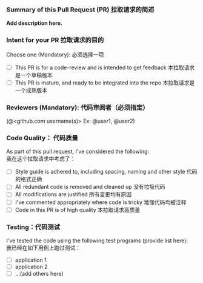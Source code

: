 ### Summary of this Pull Request (PR) 拉取请求的简述  

**Add description here.**  

### Intent for your PR 拉取请求的目的  

Choose one (Mandatory): 必须选择一项  

- [ ] This PR is for a code-review and is intended to get feedback 本拉取请求是一个草稿版本  
- [ ] This PR is mature, and ready to be integrated into the repo 本拉取请求是一个成熟版本  

### Reviewers (Mandatory): 代码审阅者（必须指定）
(@<github.com username(s)> Ex: @user1, @user2)  


### Code Quality： 代码质量  
As part of this pull request, I've considered the following:  
我在这个拉取请求中考虑了：
- [ ] Style guide is adhered to, including spacing, naming and other style 代码的格式正确  
- [ ] All redundant code is removed and cleaned up 没有垃圾代码
- [ ] All modifications are justified 所有变更均有原因  
- [ ] I've commented appropriately where code is tricky 难懂代码均被注释  
- [ ] Code in this PR is of high quality 本拉取请求高质量  

### Testing：代码测试

I've tested the code using the following test programs (provide list here):  
我已经在如下用例上跑过测试：  

- [ ] application 1
- [ ] application 2
- [ ] ...(add others here)
